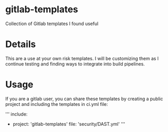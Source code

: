# gitlab-templates
Collection of Gitlab templates I found useful

# Details
This are a use at your own risk templates. I will be customizing them as I continue testing and finding ways to integrate into build pipelines.

# Usage
If you are a gitlab user, you can share these templates by creating a public project and including the templates in ci.yml file:

'''
include:
  - project: 'gitlab-templates'
    file: 'security/DAST.yml'
'''
